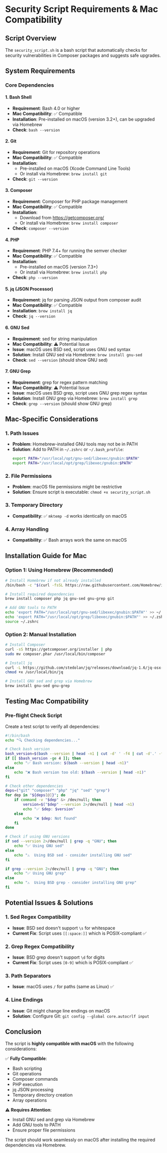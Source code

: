 # Security Script Requirements & Mac Compatibility

## Script Overview
The `security_script.sh` is a bash script that automatically checks for security vulnerabilities in Composer packages and suggests safe upgrades.

## System Requirements

### Core Dependencies

#### 1. **Bash Shell**
- **Requirement**: Bash 4.0 or higher
- **Mac Compatibility**: ✅ Compatible
- **Installation**: Pre-installed on macOS (version 3.2+), can be upgraded via Homebrew
- **Check**: `bash --version`

#### 2. **Git**
- **Requirement**: Git for repository operations
- **Mac Compatibility**: ✅ Compatible
- **Installation**:
  - Pre-installed on macOS (Xcode Command Line Tools)
  - Or install via Homebrew: `brew install git`
- **Check**: `git --version`

#### 3. **Composer**
- **Requirement**: Composer for PHP package management
- **Mac Compatibility**: ✅ Compatible
- **Installation**:
  - Download from https://getcomposer.org/
  - Or install via Homebrew: `brew install composer`
- **Check**: `composer --version`

#### 4. **PHP**
- **Requirement**: PHP 7.4+ for running the semver checker
- **Mac Compatibility**: ✅ Compatible
- **Installation**:
  - Pre-installed on macOS (version 7.3+)
  - Or install via Homebrew: `brew install php`
- **Check**: `php --version`

#### 5. **jq (JSON Processor)**
- **Requirement**: jq for parsing JSON output from composer audit
- **Mac Compatibility**: ✅ Compatible
- **Installation**: `brew install jq`
- **Check**: `jq --version`

#### 6. **GNU Sed**
- **Requirement**: sed for string manipulation
- **Mac Compatibility**: ⚠️ Potential Issue
- **Issue**: macOS uses BSD sed, script uses GNU sed syntax
- **Solution**: Install GNU sed via Homebrew: `brew install gnu-sed`
- **Check**: `sed --version` (should show GNU sed)

#### 7. **GNU Grep**
- **Requirement**: grep for regex pattern matching
- **Mac Compatibility**: ⚠️ Potential Issue
- **Issue**: macOS uses BSD grep, script uses GNU grep regex syntax
- **Solution**: Install GNU grep via Homebrew: `brew install grep`
- **Check**: `grep --version` (should show GNU grep)

## Mac-Specific Considerations

### 1. **Path Issues**
- **Problem**: Homebrew-installed GNU tools may not be in PATH
- **Solution**: Add to PATH in `~/.zshrc` or `~/.bash_profile`:
  ```bash
  export PATH="/usr/local/opt/gnu-sed/libexec/gnubin:$PATH"
  export PATH="/usr/local/opt/grep/libexec/gnubin:$PATH"
  ```

### 2. **File Permissions**
- **Problem**: macOS file permissions might be restrictive
- **Solution**: Ensure script is executable: `chmod +x security_script.sh`

### 3. **Temporary Directory**
- **Compatibility**: ✅ `mktemp -d` works identically on macOS

### 4. **Array Handling**
- **Compatibility**: ✅ Bash arrays work the same on macOS

## Installation Guide for Mac

### Option 1: Using Homebrew (Recommended)
```bash
# Install Homebrew if not already installed
/bin/bash -c "$(curl -fsSL https://raw.githubusercontent.com/Homebrew/install/HEAD/install.sh)"

# Install required dependencies
brew install composer php jq gnu-sed gnu-grep git

# Add GNU tools to PATH
echo 'export PATH="/usr/local/opt/gnu-sed/libexec/gnubin:$PATH"' >> ~/.zshrc
echo 'export PATH="/usr/local/opt/grep/libexec/gnubin:$PATH"' >> ~/.zshrc
source ~/.zshrc
```

### Option 2: Manual Installation
```bash
# Install Composer
curl -sS https://getcomposer.org/installer | php
sudo mv composer.phar /usr/local/bin/composer

# Install jq
curl -L https://github.com/stedolan/jq/releases/download/jq-1.6/jq-osx-amd64 -o /usr/local/bin/jq
chmod +x /usr/local/bin/jq

# Install GNU sed and grep via Homebrew
brew install gnu-sed gnu-grep
```

## Testing Mac Compatibility

### Pre-flight Check Script
Create a test script to verify all dependencies:

```bash
#!/bin/bash
echo "🔍 Checking dependencies..."

# Check bash version
bash_version=$(bash --version | head -n1 | cut -d' ' -f4 | cut -d'.' -f1)
if [[ $bash_version -ge 4 ]]; then
    echo "✅ Bash version: $(bash --version | head -n1)"
else
    echo "❌ Bash version too old: $(bash --version | head -n1)"
fi

# Check other dependencies
deps=("git" "composer" "php" "jq" "sed" "grep")
for dep in "${deps[@]}"; do
    if command -v "$dep" &> /dev/null; then
        version=$("$dep" --version 2>/dev/null | head -n1)
        echo "✅ $dep: $version"
    else
        echo "❌ $dep: Not found"
    fi
done

# Check if using GNU versions
if sed --version 2>/dev/null | grep -q "GNU"; then
    echo "✅ Using GNU sed"
else
    echo "⚠️  Using BSD sed - consider installing GNU sed"
fi

if grep --version 2>/dev/null | grep -q "GNU"; then
    echo "✅ Using GNU grep"
else
    echo "⚠️  Using BSD grep - consider installing GNU grep"
fi
```

## Potential Issues & Solutions

### 1. **Sed Regex Compatibility**
- **Issue**: BSD sed doesn't support `\s` for whitespace
- **Current Fix**: Script uses `[[:space:]]` which is POSIX-compliant ✅

### 2. **Grep Regex Compatibility**
- **Issue**: BSD grep doesn't support `\d` for digits
- **Current Fix**: Script uses `[0-9]` which is POSIX-compliant ✅

### 3. **Path Separators**
- **Issue**: macOS uses `/` for paths (same as Linux) ✅

### 4. **Line Endings**
- **Issue**: Git might change line endings on macOS
- **Solution**: Configure Git: `git config --global core.autocrlf input`

## Conclusion

The script is **highly compatible with macOS** with the following considerations:

✅ **Fully Compatible**:
- Bash scripting
- Git operations
- Composer commands
- PHP execution
- jq JSON processing
- Temporary directory creation
- Array operations

⚠️ **Requires Attention**:
- Install GNU sed and grep via Homebrew
- Add GNU tools to PATH
- Ensure proper file permissions

The script should work seamlessly on macOS after installing the required dependencies via Homebrew.
